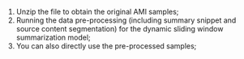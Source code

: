1. Unzip the file to obtain the original AMI samples;
2. Running the data pre-processing (including summary snippet and source content segmentation) for the dynamic sliding window summarization model;
3. You can also directly use the pre-processed samples;

